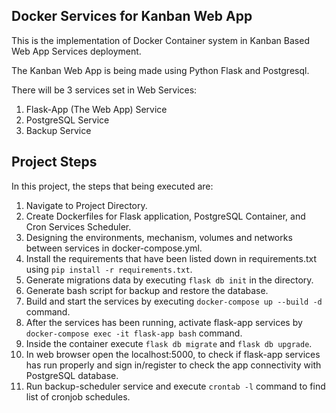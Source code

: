## Docker Services for Kanban Web App

This is the implementation of Docker Container system in Kanban Based Web App Services deployment.

The Kanban Web App is being made using Python Flask and Postgresql.

There will be 3 services set in Web Services:
1. Flask-App (The Web App) Service
2. PostgreSQL Service
3. Backup Service

## Project Steps
In this project, the steps that being executed are:
1. Navigate to Project Directory.
2. Create Dockerfiles for Flask application, PostgreSQL Container, and Cron Services Scheduler.
3. Designing the environments, mechanism, volumes and networks between services in docker-compose.yml.
4. Install the requirements that have been listed down in requirements.txt using `pip install -r requirements.txt`.
5. Generate migrations data by executing `flask db init` in the directory.
6. Generate bash script for backup and restore the database.
7. Build and start the services by executing `docker-compose up --build -d` command.
8. After the services has been running, activate flask-app services by `docker-compose exec -it flask-app bash` command.
9. Inside the container execute `flask db migrate` and `flask db upgrade`.
10. In web browser open the localhost:5000, to check if flask-app services has run properly and sign in/register to check the app connectivity with PostgreSQL database.
11. Run backup-scheduler service and execute `crontab -l` command to find list of cronjob schedules.
